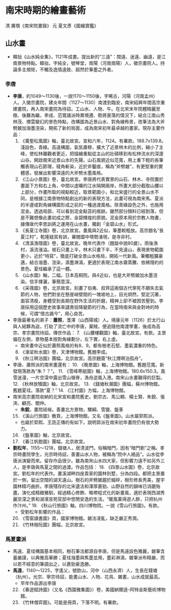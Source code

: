 # 南宋時期的繪畫藝術
清 厲鶚《南宋院畫錄》
元 夏文彥《圖繪寶鑑》
## 山水畫
- 韓拙《山水純全集》，1121年成書。提出新的“三遠”：闊遠、迷遠、幽遠，是江南景物特點。韓拙，字純全，號琴堂，南陽（河南南陽）人，徽宗畫院人。持論多主規矩，不觸及逸情遠致、超然於筆墨之外者。
### 李唐
- **李唐**，約1049～1130後，一說1170～1150後，字晞古，河陽（河南孟州）人。入徽宗畫院，建炎年間（1127～1130）南渡到臨安，南宋紹興年間高宗重建畫院，再入南宋畫院為待詔。工山水、人物、牛。在北宋末年院體精麗至極、後難為繼，李成、范寬諸派時異境遷、勢將衰落的情況下，結合江南山秀林茂、煙雲變幻的景色特點，改構圖為近景山水、對角線佈景，改筆法為大斧劈皴加潑墨渲染，開拓了新的局面，成為南宋初年最卓越的畫家。現存主要作品：
    1. 《萬壑松風圖》軸，臺北故宮。宣和六年，1124。有署款。188.7x139.8。淺設色，青綠。高遠構圖，氣氛肅穆，擴大了近景林木的比例，縮小了主峰，使松林離觀者更近，把描繪重點從主山的壯碩移到有松林流水的深邃山谷。開啟南宋近景山水的先聲。山石風貌近似范寬，用上重下輕的長筆觸表現山石節理，稜角斬染，近於斧鑿痕，稱為“斧劈皴”，有更堅重的實體感，發展出影響深遠的大斧劈水墨風格。
    2. 《江山小景圖》卷，臺北故宮。李唐將代表實景的山石、林木、寺院置於畫面下方和右上角，中間以虛曠的江水隔開兩岸，所畫大部分截取山腰以上部分，作畫所取的視點較近，取景範圍小，和北宋盛行的全景山水不同，是根據江南景物特點創出的新的表現方法，此畫可視為南宋馬、夏派的半邊或對角線構圖形成之前的一種過渡風格。除青綠設色之外，也施用泥金。透過局部，可以看到泥金點苔的痕跡。雖然部分顏料已經剝落，但是不難想像此畫初成之際，金碧輝煌的原貌。泥金原本用於宗教人物畫，據傳唐代李思訓將之運用在山水畫，獨創「金碧山水」形式。
    3. 《長夏江寺圖》卷，北京故宮。畫風與2近似，筆墨較粗放。高宗題名“長夏江村”，乾隆疑其有誤，審閱圖中塔勢湧現，是寺非村。
    4. 《清溪漁隱圖》卷，臺北故宮。晚年代表作（題跋中說80歲）。雨後漁村，溪流漲溢。坡石只畫上半，林木只畫下半，不見遠山，表現景物範圍更小，近於“特寫”，徹底打破全景山水格局，開拓一代新風。筆觸粗獷豪邁，結合潑墨、渲染，濕墨淋漓，更適於表現江南水霧蒸騰、依稀隱約的景色。夏珪繼承了這一體。
    5. 《山水圖》軸，二幅，日本高桐院。與4近似，也是大斧劈皴加水墨渲染。信手揮灑，筆簡意深。
    6. 《采薇圖》卷，北京故宮。刻畫了伯夷、叔齊這兩個古代寧死不願失去氣節的人物，他們對坐在懸崖峭壁間的一塊坡地上，目光炯然，堅定沉著，面容清瘦，身體受到長期在野外生活的折磨，精神上卻不被困苦壓到。李唐採用這個歷史故事來譴責投降變節的行為，在當時南宋與金對峙的時候，可謂“借古諷今”，用心良苦。
- 李唐最著名的弟子：**蕭照**，濩澤（山西陽城）人。靖康元年（1126）於太行山與人結夥為盜，打劫了流亡中的李唐，棄賊，便追隨他南渡學畫，後成為高宗、孝宗畫院待詔。傳世作品：
    7. 《山腰樓觀圖》軸，臺北故宮。有款。主景偏在左側，景物基本按對角線劃分，左下實，右上虛。
    - 南宋畫中近似於蕭照風格的有8、9。都有樹老石堅、墨氣濃重的特色。
    8. 《濠梁秋水圖》卷，天津博物館。舊題李成。
    9. 《秋江暝泊圖》團幅，北京故宮。高宗題簽“秋江煙暝泊孤舟”。
- 李唐、蕭照派的南宋畫還有：
    10. 《晚景圖》軸，上海博物館。舊題范寬。新發現落款為“朱？？”。
    11. 《雪峰寒艇圖》軸，上海博物館。180.6x150.3。風雪迷漫，一片空濛中露出雪山嶺脊，漁舟逆風入港。南宋山水畫難得的巨製。
    12. 《秋林放犢圖》軸，北京故宮。
    13. 《錢塘秋潮圖》團幅，蘇州博物館。舊題夏珪。落款“夏？”
    14. 《江村圖》方幅，上海博物館。
- 南宋高宗畫院收納的北宋宣和畫院舊史。劉宗古、馬公顯、楊士賢、朱銳、張浹、顧亮、閻仲。
    - **朱銳**，畫院祗候。善畫北方景物，騾綱、雪獵、盤車
    15. 《溪山行旅圖》散頁，上海博物館。又名《盤車圖》。山水屬郭熙派。
    - 也屬於郭熙、王詵正傳的有如下。說明郭派在南宋初年畫院仍有很大勢力。
    16. 《盤車圖》軸，北京故宮。
    17. 《春江帆飽圖》團幅，北京故宮。
- **劉松年**，1155～1218，錢塘人，居清波門，俗稱暗門，因有“暗門劉”之稱。孝宗時畫院學生，光宗時待詔，善畫山水人物，被稱為“院中人絕品”。山水從李唐派演變而來。留存作品很少。雖為南宋山水四大家，但影響力遠不如另外三人，是李唐與馬夏之間的過渡。作品包括：
    18. 《四景山水圖》卷，北京故宮。劉松年的代表作。畫溪湖畔四座貴家的園林別墅，分為四段。都把主景置於一側，留出空闊的湖天遠山。樹石的斧劈皴趨於細碎，樹形修長秀美，屋宇園林精巧曲折。李唐殘存的北宋遺法和渾厚蒼勁、山野自然的韻味已消磨殆盡，演化成精緻雅馴，經過精心修飾、略帶程式化的新畫風，適於表現西湖秀麗空濛之景和湖濱宮苑官邸中悠閒安逸的生活。“暖風薰得遊人醉，只把杭州作汴州。”
    19. 《秋山行旅圖》軸，四川博物院。一說《雪山行旅圖》。有款。
    - 受劉松年影響的作品：
    20. 《雪窗讀書圖》頁，國家博物館。皴法凌亂，缺乏嚴正秀潤。
    21. 《竹林撥阮圖》團幅，北京故宮。
### 馬夏畫派
- 馬遠、夏珪構圖基本相同，樹石筆法都源自李唐，但是馬遠設色雅麗，皴筆含蓄嚴謹，以典雅高華勝；夏珪潑墨與焦墨並用，墨彩淋漓，皴筆派布精嚴，而以若不經意的筆調出之，以蒼勁豪逸勝。
- **馬遠**，1140～1225，字遙父，號欽山，河中（山西永濟）人，生長在錢塘（杭州）。光宗、寧宗待詔，能畫山水、人物、花鳥、雜畫，山水成就最高。
    - 早年作品源出李唐
    22. 《春遊賦詩圖》（又名《西園雅集圖》）卷，美國納爾遜-阿特金斯藝術博物館。
    23. 《竹林僧弈圖》。可能是冊頁，下落不明。有署款。
